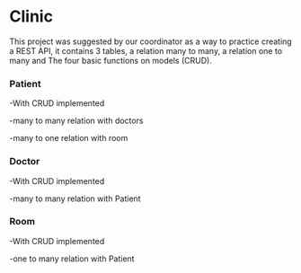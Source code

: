 # Clinic

This project was suggested by our coordinator as a way to practice creating a REST API, it contains 3 tables, a relation many to many, a relation one to many and The four basic functions on models (CRUD).

### Patient

-With CRUD implemented

-many to many relation with doctors

-many to one relation with room

### Doctor

-With CRUD implemented

-many to many relation with Patient


### Room

-With CRUD implemented

-one to many relation with Patient
